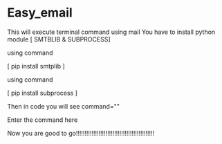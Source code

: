 # Easy_email
This will execute terminal command using mail
You have to install python module [ SMTBLIB & SUBPROCESS]

using command 


[ pip install smtplib ]

using command 


[ pip install subprocess ]

Then in code you will see command="<Type the commnd>"


Enter the command here


Now you are good to go!!!!!!!!!!!!!!!!!!!!!!!!!!!!!!!!!!!!!!!!!!!!!

